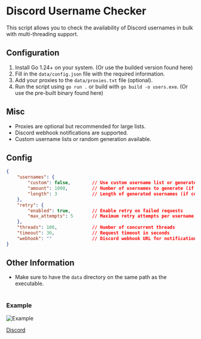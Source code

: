 # Discord Username Checker
This script allows you to check the availability of Discord usernames in bulk with multi-threading support.

## Configuration
1. Install Go 1.24+ on your system. (Or use the builded version found here)
2. Fill in the `data/config.json` file with the required information.
3. Add your proxies to the `data/proxies.txt` file (optional).
4. Run the script using `go run .` or build with `go build -o users.exe`. (Or use the pre-built binary found here)

## Misc
- Proxies are optional but recommended for large lists.
- Discord webhook notifications are supported.
- Custom username lists or random generation available.

## Config
```json
{
    "usernames": {
        "custom": false,        // Use custom username list or generate random
        "amount": 1000,         // Number of usernames to generate (if custom=false)
        "length": 3             // Length of generated usernames (if custom=false)
    },
    "retry": {
        "enabled": true,        // Enable retry on failed requests
        "max_attempts": 5       // Maximum retry attempts per username
    },
    "threads": 100,             // Number of concurrent threads
    "timeout": 30,              // Request timeout in seconds
    "webhook": ""               // Discord webhook URL for notifications on valid usernames
}
```

## Other Information
- Make sure to have the `data` directory on the same path as the executable. 

#
### Example
![Example](https://i.imgur.com/d7IlP8P.png)

[Discord](https://discord.gg/undesync)
